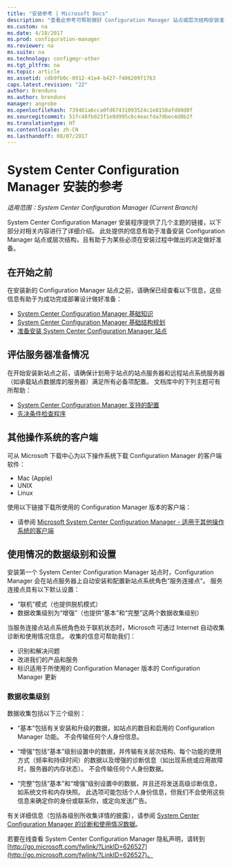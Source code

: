 ```yaml
---
title: "安装参考 | Microsoft Docs"
description: "查看此参考可帮助做好 Configuration Manager 站点或层次结构安装准备。"
ms.custom: na
ms.date: 4/18/2017
ms.prod: configuration-manager
ms.reviewer: na
ms.suite: na
ms.technology: configmgr-other
ms.tgt_pltfrm: na
ms.topic: article
ms.assetid: cdb9fb0c-0912-41e4-b427-f40620971763
caps.latest.revision: "22"
author: Brenduns
ms.author: brenduns
manager: angrobe
ms.openlocfilehash: 739461a6cca0fd67431093524c1e8158afd80d0f
ms.sourcegitcommit: 51fc48fb023f1e8d995c6c4eacfda7dbec4d0b2f
ms.translationtype: HT
ms.contentlocale: zh-CN
ms.lasthandoff: 08/07/2017
---
```

# <a name="reference-for-system-center-configuration-manager-setup"></a>System Center Configuration Manager 安装的参考

*适用范围：System Center Configuration Manager (Current Branch)*

System Center Configuration Manager 安装程序提供了几个主题的链接，以下部分对相关内容进行了详细介绍。 此处提供的信息有助于准备安装 Configuration Manager 站点或层次结构，且有助于为某些必须在安装过程中做出的决定做好准备。  


##  <a name="bkmk_start"></a> 在开始之前  
在安装新的 Configuration Manager 站点之前，请确保已经查看以下信息，这些信息有助于为成功完成部署设计做好准备：  

-   [System Center Configuration Manager 基础知识](../../../../core/understand/fundamentals.md)  
-   [System Center Configuration Manager 基础结构规划](../../../plan-design/network/configure-firewalls-ports-domains.md)  
-   [准备安装 System Center Configuration Manager 站点](prepare-to-install-sites.md)  

##  <a name="bkmk_assess"></a> 评估服务器准备情况  
在开始安装新站点之前，请确保计划用于站点的站点服务器和远程站点系统服务器（如承载站点数据库的服务器）满足所有必备项配置。 文档库中的下列主题可有所帮助：  

-   [System Center Configuration Manager 支持的配置](../../../../core/plan-design/configs/supported-configurations.md)  
-   [先决条件检查程序](prerequisite-checker.md)  

##  <a name="bkmk_Addclients"></a> 其他操作系统的客户端  
可从 Microsoft 下载中心为以下操作系统下载 Configuration Manager 的客户端软件：  

-   Mac   (Apple)  
-   UNIX  
-   Linux  

使用以下链接下载所使用的 Configuration Manager 版本的客户端：  

-   请参阅 [Microsoft System Center Configuration Manager - 适用于其他操作系统的客户端](http://www.microsoft.com/download/details.aspx?id=47719)  

##  <a name="bkmk_usage"></a> 使用情况的数据级别和设置  
安装第一个 System Center Configuration Manager 站点时，Configuration Manager 会在站点服务器上自动安装和配置新站点系统角色“服务连接点”。 服务连接点具有以下默认设置：  

-   “联机”模式（也提供脱机模式）  
-   数据收集级别为“增强”（也提供“基本”和“完整”这两个数据收集级别）  

当服务连接点站点系统角色处于联机状态时，Microsoft 可通过 Internet 自动收集诊断和使用情况信息。 收集的信息可帮助我们：  

-   识别和解决问题  
-   改进我们的产品和服务  
-   标识适用于所使用的 Configuration Manager 版本的 Configuration Manager 更新  

### <a name="levels-of-data-collection"></a>数据收集级别  
数据收集包括以下三个级别：

-   “基本”包括有关安装和升级的数据，如站点的数目和启用的 Configuration Manager 功能。 不会传输任何个人身份信息。  

-   “增强”包括“基本”级别设置中的数据，并传输有关层次结构、每个功能的使用方式（频率和持续时间）的数据以及增强的诊断信息（如出现系统或应用故障时，服务器的内存状态）。 不会传输任何个人身份数据。  

-   “完整”包括“基本”和“增强”级别设置中的数据，并且还将发送高级诊断信息，如系统文件和内存快照。 此选项可能包括个人身份信息，但我们不会使用这些信息来确定你的身份或联系你，或定向发送广告。  

有关详细信息（包括各级别所收集详情的披露），请参阅 [System Center Configuration Manager 的诊断和使用情况数据](../../../../core/plan-design/diagnostics/diagnostics-and-usage-data.md)。  

若要在线查看 System Center Configuration Manager 隐私声明，请转到 [http://go.microsoft.com/fwlink/?LinkID=626527](http://go.microsoft.com/fwlink/?LinkID=626527)。
